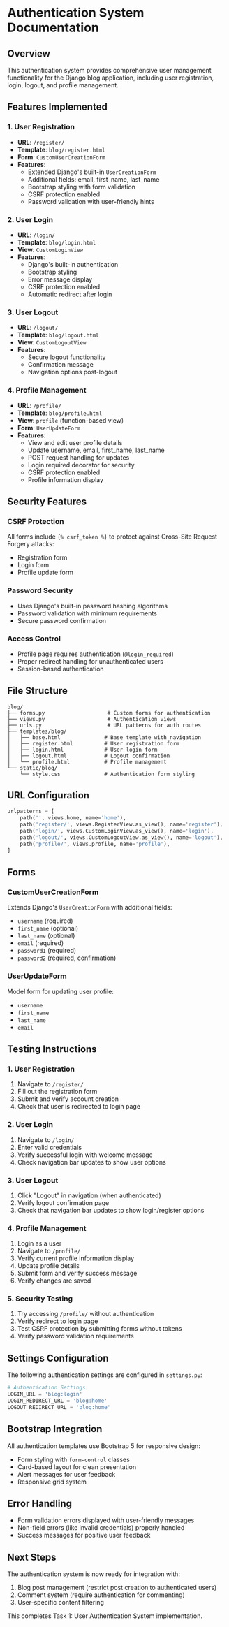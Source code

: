# Authentication System Documentation

## Overview

This authentication system provides comprehensive user management functionality for the Django blog application, including user registration, login, logout, and profile management.

## Features Implemented

### 1. User Registration
- **URL**: `/register/`
- **Template**: `blog/register.html`
- **Form**: `CustomUserCreationForm`
- **Features**:
  - Extended Django's built-in `UserCreationForm`
  - Additional fields: email, first_name, last_name
  - Bootstrap styling with form validation
  - CSRF protection enabled
  - Password validation with user-friendly hints

### 2. User Login
- **URL**: `/login/`
- **Template**: `blog/login.html`
- **View**: `CustomLoginView`
- **Features**:
  - Django's built-in authentication
  - Bootstrap styling
  - Error message display
  - CSRF protection enabled
  - Automatic redirect after login

### 3. User Logout
- **URL**: `/logout/`
- **Template**: `blog/logout.html`
- **View**: `CustomLogoutView`
- **Features**:
  - Secure logout functionality
  - Confirmation message
  - Navigation options post-logout

### 4. Profile Management
- **URL**: `/profile/`
- **Template**: `blog/profile.html`
- **View**: `profile` (function-based view)
- **Form**: `UserUpdateForm`
- **Features**:
  - View and edit user profile details
  - Update username, email, first_name, last_name
  - POST request handling for updates
  - Login required decorator for security
  - CSRF protection enabled
  - Profile information display

## Security Features

### CSRF Protection
All forms include `{% csrf_token %}` to protect against Cross-Site Request Forgery attacks:
- Registration form
- Login form
- Profile update form

### Password Security
- Uses Django's built-in password hashing algorithms
- Password validation with minimum requirements
- Secure password confirmation

### Access Control
- Profile page requires authentication (`@login_required`)
- Proper redirect handling for unauthenticated users
- Session-based authentication

## File Structure

```
blog/
├── forms.py                    # Custom forms for authentication
├── views.py                    # Authentication views
├── urls.py                     # URL patterns for auth routes
├── templates/blog/
│   ├── base.html              # Base template with navigation
│   ├── register.html          # User registration form
│   ├── login.html             # User login form
│   ├── logout.html            # Logout confirmation
│   └── profile.html           # Profile management
└── static/blog/
    └── style.css              # Authentication form styling
```

## URL Configuration

```python
urlpatterns = [
    path('', views.home, name='home'),
    path('register/', views.RegisterView.as_view(), name='register'),
    path('login/', views.CustomLoginView.as_view(), name='login'),
    path('logout/', views.CustomLogoutView.as_view(), name='logout'),
    path('profile/', views.profile, name='profile'),
]
```

## Forms

### CustomUserCreationForm
Extends Django's `UserCreationForm` with additional fields:
- `username` (required)
- `first_name` (optional)
- `last_name` (optional)
- `email` (required)
- `password1` (required)
- `password2` (required, confirmation)

### UserUpdateForm
Model form for updating user profile:
- `username`
- `first_name`
- `last_name`
- `email`

## Testing Instructions

### 1. User Registration
1. Navigate to `/register/`
2. Fill out the registration form
3. Submit and verify account creation
4. Check that user is redirected to login page

### 2. User Login
1. Navigate to `/login/`
2. Enter valid credentials
3. Verify successful login with welcome message
4. Check navigation bar updates to show user options

### 3. User Logout
1. Click "Logout" in navigation (when authenticated)
2. Verify logout confirmation page
3. Check that navigation bar updates to show login/register options

### 4. Profile Management
1. Login as a user
2. Navigate to `/profile/`
3. Verify current profile information display
4. Update profile details
5. Submit form and verify success message
6. Verify changes are saved

### 5. Security Testing
1. Try accessing `/profile/` without authentication
2. Verify redirect to login page
3. Test CSRF protection by submitting forms without tokens
4. Verify password validation requirements

## Settings Configuration

The following authentication settings are configured in `settings.py`:

```python
# Authentication Settings
LOGIN_URL = 'blog:login'
LOGIN_REDIRECT_URL = 'blog:home'
LOGOUT_REDIRECT_URL = 'blog:home'
```

## Bootstrap Integration

All authentication templates use Bootstrap 5 for responsive design:
- Form styling with `form-control` classes
- Card-based layout for clean presentation
- Alert messages for user feedback
- Responsive grid system

## Error Handling

- Form validation errors displayed with user-friendly messages
- Non-field errors (like invalid credentials) properly handled
- Success messages for positive user feedback

## Next Steps

The authentication system is now ready for integration with:
1. Blog post management (restrict post creation to authenticated users)
2. Comment system (require authentication for commenting)
3. User-specific content filtering

This completes Task 1: User Authentication System implementation.
